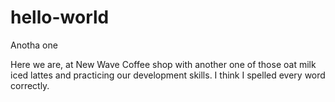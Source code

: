 # hello-world
Anotha one

Here we are, at New Wave Coffee shop with another one of those oat milk iced lattes and practicing our development skills. I think I spelled every word correctly. 
